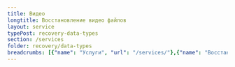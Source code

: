 ```yaml
---
title: Видео
longtitle: Восстановление видео файлов
layout: service
typePost: recovery-data-types
section: /services
folder: recovery/data-types
breadcrumbs: [{"name": "Услуги", "url": "/services/"},{"name": "Восстановление данных", "url": "/services/recovery/"},{"name": "Типы данных", "url":  "/services/recovery/data-types/"}]
---
```

